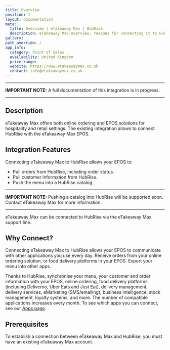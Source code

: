 ```yaml
---
title: Overview
position: 1
layout: documentation
meta:
  title: Overview | eTakeaway Max | HubRise
  description: eTakeaway Max overview, reasons for connecting it to HubRise and summary of integrated features. Synchronise data between your EPOS and your apps.
gallery:
path_override: /
app_info:
  category: Point of Sales
  availability: United Kingdom
  price_range:
  website: https://www.etakeawaymax.co.uk
  contact: info@etakeawaymax.co.uk
---
```


---

**IMPORTANT NOTE:** A full documentation of this integration is in progress.

---

## Description

eTakeaway Max offers both online ordering and EPOS solutions for hospitality and retail settings. The existing integration allows to connect HubRise with the eTakeaway Max EPOS.

## Integration Features

Connecting eTakeaway Max to HubRise allows your EPOS to:

- Pull orders from HubRise, including order status.
- Pull customer information from HubRise.
- Push the menu into a HubRise catalog.

---

**IMPORTANT NOTE:** Pushing a catalog into HubRise will be supported soon. Contact eTakeaway Max for more information.

---

eTakeaway Max can be connected to HubRise via the eTakeaway Max support line.

## Why Connect?

Connecting eTakeaway Max to HubRise allows your EPOS to communicate with other applications you use every day. Receive orders from your online ordering solution, or food delivery platforms in your EPOS. Export your menu into other apps.

Thanks to HubRise, synchronise your menu, your customer and order information with your EPOS, online ordering, food delivery platforms (including Deliveroo, Uber Eats and Just Eat), delivery management, delivery services, eMarketing (SMS/emailing), business intelligence, stock management, loyalty systems, and more. The number of compatible applications increases every month. To see which apps you can connect, see our [Apps page](/apps).

## Prerequisites

To establish a connection between eTakeaway Max and HubRise, you must have an existing eTakeaway Max account.
